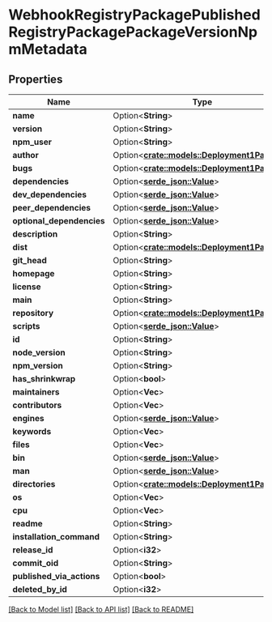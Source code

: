 # WebhookRegistryPackagePublishedRegistryPackagePackageVersionNpmMetadata

## Properties

Name | Type | Description | Notes
------------ | ------------- | ------------- | -------------
**name** | Option<**String**> |  | [optional]
**version** | Option<**String**> |  | [optional]
**npm_user** | Option<**String**> |  | [optional]
**author** | Option<[**crate::models::Deployment1Payload**](Deployment_1_payload.md)> |  | [optional]
**bugs** | Option<[**crate::models::Deployment1Payload**](Deployment_1_payload.md)> |  | [optional]
**dependencies** | Option<[**serde_json::Value**](.md)> |  | [optional]
**dev_dependencies** | Option<[**serde_json::Value**](.md)> |  | [optional]
**peer_dependencies** | Option<[**serde_json::Value**](.md)> |  | [optional]
**optional_dependencies** | Option<[**serde_json::Value**](.md)> |  | [optional]
**description** | Option<**String**> |  | [optional]
**dist** | Option<[**crate::models::Deployment1Payload**](Deployment_1_payload.md)> |  | [optional]
**git_head** | Option<**String**> |  | [optional]
**homepage** | Option<**String**> |  | [optional]
**license** | Option<**String**> |  | [optional]
**main** | Option<**String**> |  | [optional]
**repository** | Option<[**crate::models::Deployment1Payload**](Deployment_1_payload.md)> |  | [optional]
**scripts** | Option<[**serde_json::Value**](.md)> |  | [optional]
**id** | Option<**String**> |  | [optional]
**node_version** | Option<**String**> |  | [optional]
**npm_version** | Option<**String**> |  | [optional]
**has_shrinkwrap** | Option<**bool**> |  | [optional]
**maintainers** | Option<**Vec<String>**> |  | [optional]
**contributors** | Option<**Vec<String>**> |  | [optional]
**engines** | Option<[**serde_json::Value**](.md)> |  | [optional]
**keywords** | Option<**Vec<String>**> |  | [optional]
**files** | Option<**Vec<String>**> |  | [optional]
**bin** | Option<[**serde_json::Value**](.md)> |  | [optional]
**man** | Option<[**serde_json::Value**](.md)> |  | [optional]
**directories** | Option<[**crate::models::Deployment1Payload**](Deployment_1_payload.md)> |  | [optional]
**os** | Option<**Vec<String>**> |  | [optional]
**cpu** | Option<**Vec<String>**> |  | [optional]
**readme** | Option<**String**> |  | [optional]
**installation_command** | Option<**String**> |  | [optional]
**release_id** | Option<**i32**> |  | [optional]
**commit_oid** | Option<**String**> |  | [optional]
**published_via_actions** | Option<**bool**> |  | [optional]
**deleted_by_id** | Option<**i32**> |  | [optional]

[[Back to Model list]](../README.md#documentation-for-models) [[Back to API list]](../README.md#documentation-for-api-endpoints) [[Back to README]](../README.md)


